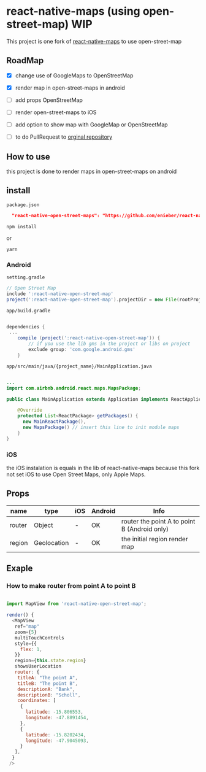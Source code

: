 # react-native-maps (using open-street-map) WIP

This project is one fork of [react-native-maps](https://github.com/react-community/react-native-maps) to use open-street-map

## RoadMap

 - [x] change use of GoogleMaps to OpenStreetMap
 
 - [x] render map in open-street-maps in android
 
 - [ ] add props OpenStreetMap
  
 - [ ] render open-street-maps to iOS
 
 - [ ] add option to show map with GoogleMap or OpenStreetMap
 
 - [ ] to do PullRequest to [orginal repository](https://github.com/react-community/react-native-maps)


## How to use

this project is done to render maps in open-street-maps on android

## install

`package.json`
```json
  "react-native-open-street-maps": "https://github.com/enieber/react-native-open-street-map.git"
```

```
npm install 
```
or
```
yarn
```

### Android

`setting.gradle`

```gradle
// Open Street Map
include ':react-native-open-street-map'
project(':react-native-open-street-map').projectDir = new File(rootProject.projectDir, '../node_modules/react-native-open-street-map/lib/android')
```

`app/build.gradle`

```gradle

dependencies {
 ...
    compile (project(':react-native-open-street-map')) {
        // if you use the lib gms in the project or libs on project
        exclude group: 'com.google.android.gms'
    }
```

`app/src/main/java/{project_name}/MainApplication.java`
```java

...
import com.airbnb.android.react.maps.MapsPackage;

public class MainApplication extends Application implements ReactApplication {

    @Override
    protected List<ReactPackage> getPackages() {
      new MainReactPackage(),
      new MapsPackage() // insert this line to init module maps
    }
}    
```


### iOS 

the iOS instalation is equals in the lib of react-native-maps because this fork not set iOS to use Open Street Maps, only Apple Maps.

## Props

name | type | iOS  | Android | Info
------ | ---- | ------- | ---- | ----
router | Object | - | OK | router the point A to point B (Android only)
region | Geolocation | - | OK | the initial region render map

## Exaple

### How to make router from point A to point B

```js

import MapView from 'react-native-open-street-map';

render() {
  <MapView
   ref="map"
   zoom={5}
   multiTouchControls
   style={{
     flex: 1,
   }}
   region={this.state.region}
   showsUserLocation
   router: {
    titleA: "The point A",
    titleB: "The point B",
    descriptionA: "Bank",
    descriptionB: "Scholl",
    coordinates: [
     {
       latitude: -15.806553,
       longitude: -47.8891454,
     },
     {
       latitude: -15.8202434,
       longitude: -47.9045093,
     }
   ],
  }
 />
```
